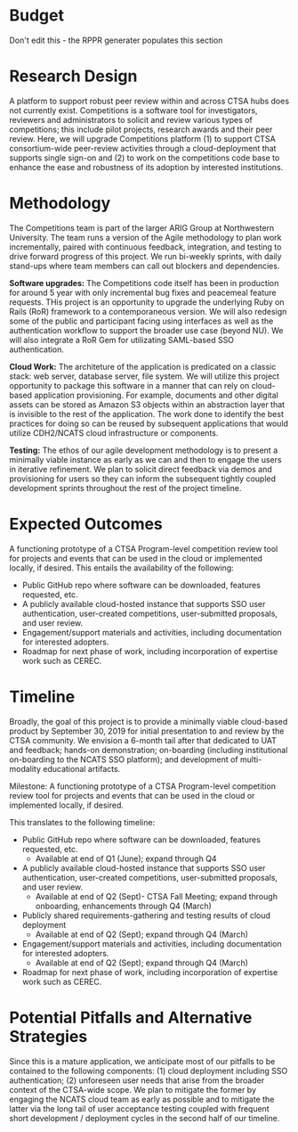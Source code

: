 # Budget
Don't edit this - the RPPR generater populates this section

# Research Design
A platform to support robust peer review within and across CTSA hubs does not currently exist. Competitions is a software tool for investigators, reviewers and administrators to solicit and review various types of competitions; this include pilot projects, research awards and their peer review. Here, we will upgrade Competitions platform (1) to support CTSA consortium-wide peer-review activities through a cloud-deployment that supports single sign-on and (2) to work on the competitions code base to enhance the ease and robustness of its adoption by interested institutions.

# Methodology
The Competitions team is part of the larger ARIG Group at Northwestern University. The team runs a version of the Agile methodology to plan work incrementally, paired with continuous feedback, integration, and testing to drive forward progress of this project. We run bi-weekly sprints, with daily stand-ups where team members can call out blockers and dependencies. 

**Software upgrades:** The Competitions code itself has been in production for around 5 year with only incremental bug fixes and peacemeal feature requests. THis project is an opportunity to upgrade the underlying Ruby on Rails (RoR) framework to a contemporaneous version. We will also redesign some of the public and participant facing using interfaces as well as the authentication workflow to support the broader use case (beyond NU). We will also integrate a RoR Gem for utilizating SAML-based SSO authentication.

**Cloud Work:** The architeture of the application is predicated on a classic stack: web server, database server, file system. We will utilize this project opportunity to package this software in a manner that can rely on cloud-based application provisioning. For example, documents and other digital assets can be stored as Amazon S3 objects within an abstraction layer that is invisible to the rest of the application. The work done to identify the best practices for doing so can be reused by subsequent applications that would utilize CDH2/NCATS cloud infrastructure or components.

**Testing:** The ethos of our agile development methodology is to present a minimally viable instance as early as we can and then to engage the users in iterative refinement. We plan to solicit direct feedback via demos and provisioning for users so they can inform the subsequent tightly coupled development sprints throughout the rest of the project timeline. 

# Expected Outcomes
A functioning prototype of a CTSA Program-level competition review tool for projects and events that can be used in the cloud or implemented locally, if desired. This entails the availability of the following:  

- Public GitHub repo where software can be downloaded, features requested, etc.
- A publicly available cloud-hosted instance that supports SSO user authentication, user-created competitions, user-submitted proposals, and user review.
- Engagement/support materials and activities, including documentation for interested adopters.
- Roadmap for next phase of work, including incorporation of expertise work such as CEREC.

# Timeline 
Broadly, the goal of this project is to provide a minimally viable cloud-based product by September 30, 2019 for initial presentation to and review by the CTSA community. We envision a 6-month tail after that dedicated to UAT and feedback; hands-on demonstration; on-boarding (including institutional on-boarding to the NCATS SSO platform); and development of multi-modality educational artifacts. 

Milestone: A functioning prototype of a CTSA Program-level competition review tool for projects and events that can be used in the cloud or implemented locally, if desired. 

This translates to the following timeline:

- Public GitHub repo where software can be downloaded, features requested, etc. 
    - Available at end of Q1 (June); expand through Q4
- A publicly available cloud-hosted instance that supports SSO user authentication, user-created competitions, user-submitted proposals, and user review. 
    - Available at end of Q2 (Sept)- CTSA Fall Meeting; expand through onboarding, enhancements through Q4 (March)
- Publicly shared requirements-gathering and testing results of cloud deployment
    - Available at end of Q2 (Sept); expand through Q4 (March)
- Engagement/support materials and activities, including documentation for interested adopters.
    - Available at end of Q2 (Sept); expand through Q4 (March)
- Roadmap for next phase of work, including incorporation of expertise work such as CEREC.


# Potential Pitfalls and Alternative Strategies

Since this is a mature application, we anticipate most of our pitfalls to be contained to the following components: (1) cloud deployment including SSO authentication; (2) unforeseen user needs that arise from the broader context of the CTSA-wide scope. We plan to mitigate the former by engaging the NCATS cloud team as early as possible and to mitigate the latter via the long tail of user acceptance testing coupled with frequent short development / deployment cycles in the second half of our timeline.
